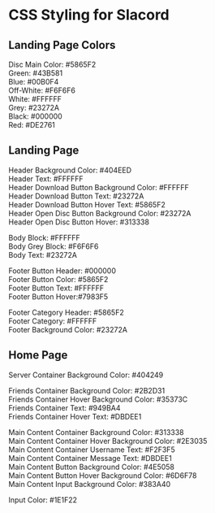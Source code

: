# CSS Styling for Slacord

## Landing Page Colors
Disc Main Color: #5865F2\
Green: #43B581\
Blue: #00B0F4\
Off-White: #F6F6F6\
White: #FFFFFF\
Grey: #23272A\
Black: #000000\
Red: #DE2761

## Landing Page

Header Background Color: #404EED\
Header Text: #FFFFFF\
Header Download Button Background Color: #FFFFFF\
Header Download Button Text: #23272A\
Header Download Button Hover Text: #5865F2\
Header Open Disc Button Background Color: #23272A\
Header Open Disc Button Hover: #313338

Body Block: #FFFFFF\
Body Grey Block: #F6F6F6\
Body Text: #23272A

Footer Button Header: #000000\
Footer Button Color: #5865F2\
Footer Button Text: #FFFFFF\
Footer Button Hover:#7983F5

Footer Category Header: #5865F2\
Footer Category: #FFFFFF\
Footer Background Color: #23272A

## Home Page

Server Container Background Color: #404249

Friends Container Background Color: #2B2D31\
Friends Container Hover Background Color: #35373C\
Friends Container Text: #949BA4\
Friends Container Hover Text: #DBDEE1

Main Content Container Background Color: #313338\
Main Content Container Hover Background Color: #2E3035\
Main Content Container Username Text: #F2F3F5\
Main Content Container Message Text: #DBDEE1\
Main Content Button Background Color: #4E5058\
Main Content Button Hover Background Color: #6D6F78\
Main Content Input Background Color: #383A40

Input Color: #1E1F22
